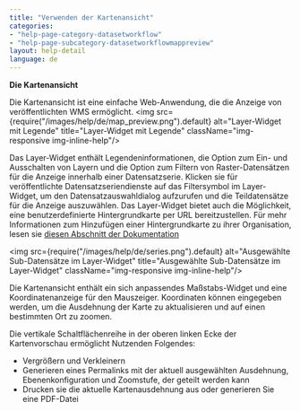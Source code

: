 ```yaml
---
title: "Verwenden der Kartenansicht"
categories:
- "help-page-category-datasetworkflow"
- "help-page-subcategory-datasetworkflowmappreview"
layout: help-detail
language: de
---
```


**Die Kartenansicht**

Die Kartenansicht ist eine einfache Web-Anwendung, die die Anzeige von veröffentlichten WMS ermöglicht.
<img src={require("/images/help/de/map_preview.png").default} alt="Layer-Widget mit Legende" title="Layer-Widget mit Legende" className="img-responsive img-inline-help"/>

Das Layer-Widget enthält Legendeninformationen, die Option zum Ein- und Ausschalten von Layern und die Option zum Filtern von Raster-Datensätzen für die Anzeige innerhalb einer Datensatzserie. Klicken sie für veröffentlichte Datensatzseriendienste auf das Filtersymbol im Layer-Widget, um den Datensatzauswahldialog aufzurufen und die Teildatensätze für die Anzeige auszuwählen. Das Layer-Widget bietet auch die Möglichkeit, eine benutzerdefinierte Hintergrundkarte per URL bereitzustellen. Für mehr Informationen zum Hinzufügen einer Hintergrundkarte zu ihrer Organisation, lesen sie [diesen Abschnitt der Dokumentation](../../users-roles-orgs/manage-orgs/2015-03-01-users-edit-organisation.md)

<img src={require("/images/help/de/series.png").default} alt="Ausgewählte Sub-Datensätze im Layer-Widget" title="Ausgewählte Sub-Datensätze im Layer-Widget" className="img-responsive img-inline-help"/>

Die Kartenansicht enthält ein sich anpassendes Maßstabs-Widget und eine Koordinatenanzeige für den Mauszeiger. Koordinaten können eingegeben werden, um die Ausdehnung der Karte zu aktualisieren und auf einen bestimmten Ort zu zoomen.

Die vertikale Schaltflächenreihe in der oberen linken Ecke der Kartenvorschau ermöglicht Nutzenden Folgendes:
  * Vergrößern und Verkleinern
  * Generieren eines Permalinks mit der aktuell ausgewählten Ausdehnung, Ebenenkonfiguration und Zoomstufe, der geteilt werden kann
  * Drucken sie die aktuelle Kartenausdehnung aus oder generieren Sie eine PDF-Datei
